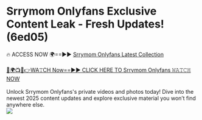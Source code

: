 # Srrymom Onlyfans Exclusive Content Leak - Fresh Updates! (6ed05)

🔥 ACCESS NOW 🌍==►► <a href="https://tinyurl.com/kvy9nzfs" rel="nofollow">Srrymom Onlyfans Latest Collection</a>
<br><br>
[🔴🌍📺📱👉WA𝚃CH Now==►► CLICK HERE TO Srrymom Onlyfans 𝚆𝙰𝚃𝙲𝙷 NOW](https://tinyurl.com/kvy9nzfs)
<br><br>
Unlock Srrymom Onlyfans's private videos and photos today! Dive into the newest 2025 content updates and explore exclusive material you won’t find anywhere else.
<br>
<a href="https://tinyurl.com/kvy9nzfs" rel="nofollow" data-target="animated-image.originalLink"><img src="https://camo.githubusercontent.com/8a4f000d20f83aca3bf7ec5f350d767afa0574a8a352519fd8cfa583a6f93a33/68747470733a2f2f692e696d6775722e636f6d2f644a486b345a712e676966" data-canonical-src="https://i.imgur.com/dJHk4Zq.gif" style="max-width: 100%; display: inline-block;" data-target="animated-image.originalImage"></a>
<br>
